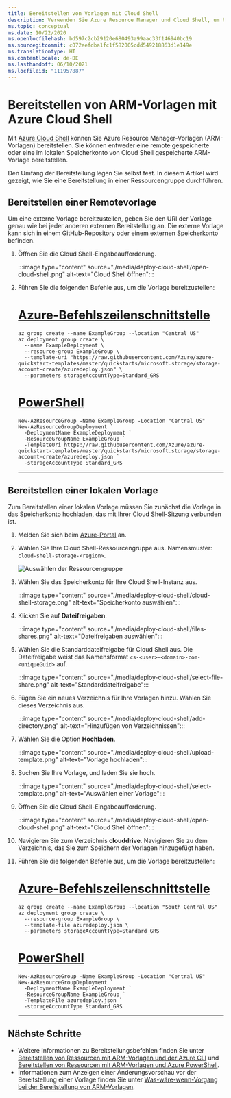 ```yaml
---
title: Bereitstellen von Vorlagen mit Cloud Shell
description: Verwenden Sie Azure Resource Manager und Cloud Shell, um Ressourcen in Azure bereitzustellen. Die Ressourcen sind in einer Azure Resource Manager-Vorlage (ARM-Vorlage) definiert.
ms.topic: conceptual
ms.date: 10/22/2020
ms.openlocfilehash: bd597c2cb29120e680493a99aac33f146940bc19
ms.sourcegitcommit: c072eefdba1fc1f582005cdd549218863d1e149e
ms.translationtype: HT
ms.contentlocale: de-DE
ms.lasthandoff: 06/10/2021
ms.locfileid: "111957887"
---
```

# <a name="deploy-arm-templates-from-azure-cloud-shell"></a>Bereitstellen von ARM-Vorlagen mit Azure Cloud Shell

Mit [Azure Cloud Shell](../../cloud-shell/overview.md) können Sie Azure Resource Manager-Vorlagen (ARM-Vorlagen) bereitstellen. Sie können entweder eine remote gespeicherte oder eine im lokalen Speicherkonto von Cloud Shell gespeicherte ARM-Vorlage bereitstellen.

Den Umfang der Bereitstellung legen Sie selbst fest. In diesem Artikel wird gezeigt, wie Sie eine Bereitstellung in einer Ressourcengruppe durchführen.

## <a name="deploy-remote-template"></a>Bereitstellen einer Remotevorlage

Um eine externe Vorlage bereitzustellen, geben Sie den URI der Vorlage genau wie bei jeder anderen externen Bereitstellung an. Die externe Vorlage kann sich in einem GitHub-Repository oder einem externen Speicherkonto befinden.

1. Öffnen Sie die Cloud Shell-Eingabeaufforderung.

   :::image type="content" source="./media/deploy-cloud-shell/open-cloud-shell.png" alt-text="Cloud Shell öffnen":::

1. Führen Sie die folgenden Befehle aus, um die Vorlage bereitzustellen:

   # <a name="azure-cli"></a>[Azure-Befehlszeilenschnittstelle](#tab/azure-cli)

   ```azurecli-interactive
   az group create --name ExampleGroup --location "Central US"
   az deployment group create \
     --name ExampleDeployment \
     --resource-group ExampleGroup \
     --template-uri "https://raw.githubusercontent.com/Azure/azure-quickstart-templates/master/quickstarts/microsoft.storage/storage-account-create/azuredeploy.json" \
     --parameters storageAccountType=Standard_GRS
   ```

   # <a name="powershell"></a>[PowerShell](#tab/azure-powershell)

   ```azurepowershell-interactive
   New-AzResourceGroup -Name ExampleGroup -Location "Central US"
   New-AzResourceGroupDeployment `
     -DeploymentName ExampleDeployment `
     -ResourceGroupName ExampleGroup `
     -TemplateUri https://raw.githubusercontent.com/Azure/azure-quickstart-templates/master/quickstarts/microsoft.storage/storage-account-create/azuredeploy.json `
     -storageAccountType Standard_GRS
   ```

   ---

## <a name="deploy-local-template"></a>Bereitstellen einer lokalen Vorlage

Zum Bereitstellen einer lokalen Vorlage müssen Sie zunächst die Vorlage in das Speicherkonto hochladen, das mit Ihrer Cloud Shell-Sitzung verbunden ist.

1. Melden Sie sich beim [Azure-Portal](https://portal.azure.com) an.

1. Wählen Sie Ihre Cloud Shell-Ressourcengruppe aus. Namensmuster: `cloud-shell-storage-<region>`.

   ![Auswählen der Ressourcengruppe](./media/deploy-cloud-shell/select-cloud-shell-resource-group.png)

1. Wählen Sie das Speicherkonto für Ihre Cloud Shell-Instanz aus.

   :::image type="content" source="./media/deploy-cloud-shell/cloud-shell-storage.png" alt-text="Speicherkonto auswählen":::

1. Klicken Sie auf **Dateifreigaben**.

   :::image type="content" source="./media/deploy-cloud-shell/files-shares.png" alt-text="Dateifreigaben auswählen":::

1. Wählen Sie die Standarddateifreigabe für Cloud Shell aus. Die Dateifreigabe weist das Namensformat `cs-<user>-<domain>-com-<uniqueGuid>` auf.

   :::image type="content" source="./media/deploy-cloud-shell/select-file-share.png" alt-text="Standarddateifreigabe":::

1. Fügen Sie ein neues Verzeichnis für Ihre Vorlagen hinzu. Wählen Sie dieses Verzeichnis aus.

   :::image type="content" source="./media/deploy-cloud-shell/add-directory.png" alt-text="Hinzufügen von Verzeichnissen":::

1. Wählen Sie die Option **Hochladen**.

   :::image type="content" source="./media/deploy-cloud-shell/upload-template.png" alt-text="Vorlage hochladen":::

1. Suchen Sie Ihre Vorlage, und laden Sie sie hoch.

   :::image type="content" source="./media/deploy-cloud-shell/select-template.png" alt-text="Auswählen einer Vorlage":::

1. Öffnen Sie die Cloud Shell-Eingabeaufforderung.

   :::image type="content" source="./media/deploy-cloud-shell/open-cloud-shell.png" alt-text="Cloud Shell öffnen":::

1. Navigieren Sie zum Verzeichnis **clouddrive**. Navigieren Sie zu dem Verzeichnis, das Sie zum Speichern der Vorlagen hinzugefügt haben.

1. Führen Sie die folgenden Befehle aus, um die Vorlage bereitzustellen:

   # <a name="azure-cli"></a>[Azure-Befehlszeilenschnittstelle](#tab/azure-cli)

   ```azurecli-interactive
   az group create --name ExampleGroup --location "South Central US"
   az deployment group create \
     --resource-group ExampleGroup \
     --template-file azuredeploy.json \
     --parameters storageAccountType=Standard_GRS
   ```

   # <a name="powershell"></a>[PowerShell](#tab/azure-powershell)

   ```azurepowershell-interactive
   New-AzResourceGroup -Name ExampleGroup -Location "Central US"
   New-AzResourceGroupDeployment `
     -DeploymentName ExampleDeployment `
     -ResourceGroupName ExampleGroup `
     -TemplateFile azuredeploy.json `
     -storageAccountType Standard_GRS
   ```

   ---

## <a name="next-steps"></a>Nächste Schritte

- Weitere Informationen zu Bereitstellungsbefehlen finden Sie unter [Bereitstellen von Ressourcen mit ARM-Vorlagen und der Azure CLI](deploy-cli.md) und [Bereitstellen von Ressourcen mit ARM-Vorlagen und Azure PowerShell](deploy-powershell.md).
- Informationen zum Anzeigen einer Änderungsvorschau vor der Bereitstellung einer Vorlage finden Sie unter [Was-wäre-wenn-Vorgang bei der Bereitstellung von ARM-Vorlagen](./deploy-what-if.md).